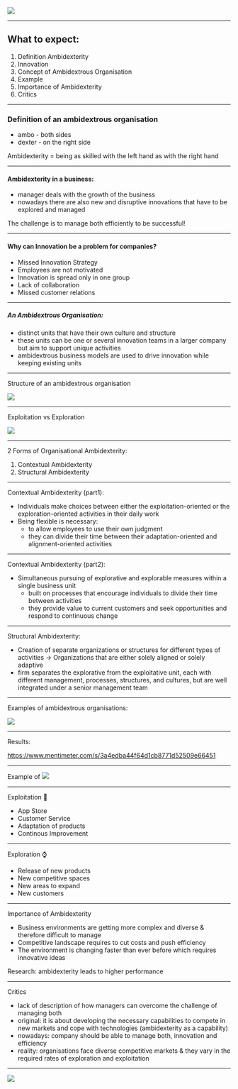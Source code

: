 ![](laptop.jpg) 

---

## What to expect:  

1. Definition Ambidexterity  
2. Innovation 
3. Concept of Ambidextrous Organisation  
4. Example 
5. Importance of Ambidexterity 
6. Critics 

---

### Definition of an ambidextrous organisation 

- ambo - both sides 
- dexter - on the right side 

Ambidexterity = being as skilled with the left hand as with the right hand

---

#### Ambidexterity in a business: 

- manager deals with the growth of the business 
- nowadays there are also new and disruptive innovations that have to be explored and managed 

The challenge is to manage both efficiently to be successful! 
 
---

#### Why can Innovation be a problem for companies? 

- Missed Innovation Strategy 
- Employees are not motivated 
- Innovation is spread only in one group 
- Lack of collaboration 
- Missed customer relations 

---

##### An Ambidextrous Organisation:

- distinct units that have their own culture and structure 
- these units can be one or several innovation teams in a larger company but aim to support unique activities 
- ambidextrous business models are used to drive innovation while keeping existing units 

---

Structure of an ambidextrous organisation 

![](painting.png)

---

Exploitation vs Exploration 

![](P2.png)

---

2 Forms of Organisational Ambidexterity: 

1. Contextual Ambidexterity 
2. Structural Ambidexterity 

---

Contextual Ambidexterity (part1): 
- Individuals make choices between either the exploitation-oriented or the exploration-oriented activities in their daily work
- Being flexible is necessary: 
  - to allow employees to use their own judgment 
  - they can divide their time between their adaptation-oriented and alignment-oriented activities 

---

Contextual Ambidexterity (part2): 

- Simultaneous pursuing of explorative and explorable measures within a single business unit 
  - built on processes that encourage individuals to divide their time between activities 
  - they provide value to current customers and seek opportunities and respond to continuous change 

---

Structural Ambidexterity:
  
- Creation of separate organizations or structures for different types of activities
→ Organizations that are either solely aligned or solely adaptive
- firm separates the explorative from the exploitative unit, each with different management, processes, structures, and cultures, but are well integrated under a senior management team 
  
---

Examples of ambidextrous organisations:

![](qrcode.png)

----

Results: 

https://www.mentimeter.com/s/3a4edba44f64d1cb8771d52509e66451



---

Example of 
![](apple.jpeg)

---

Exploitation 📲                         
- App Store                            
- Customer Service                 
- Adaptation of products                
- Continous Improvement               

--- 

Exploration ⌚️
- Release of new products
- New competitive spaces 
- New areas to expand 
- New customers 

---

Importance of Ambidexterity 

- Business environments are getting more complex and diverse & therefore difficult to manage 
- Competitive landscape requires to cut costs and push efficiency 
- The environment is changing faster than ever before which requires innovative ideas 

Research: ambidexterity leads to higher performance 

---

Critics 

- lack of description of how managers can overcome the challenge of managing both 
- original: it is about developing the necessary capabilities to compete in new markets and cope with technologies (ambidexterity as a capability)
- nowadays: company should be able to manage both, innovation and efficiency 
- reality: organisations face diverse competitive markets & they vary in the required rates of exploration and exploitation 

---

![](laptop%20and%20book.jpg)